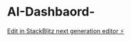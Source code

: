 # AI-Dashbaord-

[Edit in StackBlitz next generation editor ⚡️](https://stackblitz.com/~/github.com/Phuturedigital/AI-Dashbaord-)